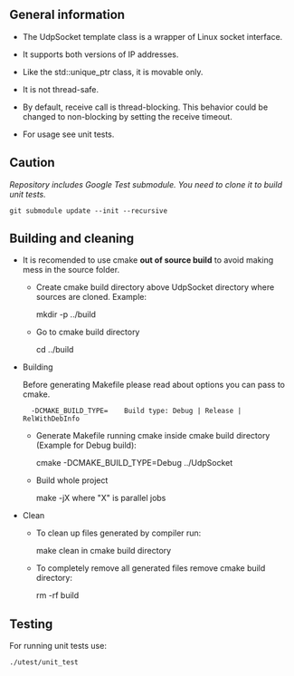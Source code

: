 ## General information

- The UdpSocket template class is a wrapper of Linux socket interface.

- It supports both versions of IP addresses.

- Like the std::unique_ptr class, it is movable only.

- It is not thread-safe.

- By default, receive call is thread-blocking. 
  This behavior could be changed to non-blocking by setting the receive timeout.

- For usage see unit tests.

## Caution

*Repository includes Google Test submodule. You need to clone it to build unit tests.*

    git submodule update --init --recursive

## Building and cleaning

- It is recomended to use cmake **out of source build** to avoid making mess in the source folder.

    - Create cmake build directory above UdpSocket directory where sources are cloned. Example:

        mkdir -p ../build

    - Go to cmake build directory

        cd ../build

- Building

    Before generating Makefile please read about options you can pass to cmake.

        -DCMAKE_BUILD_TYPE=    Build type: Debug | Release | RelWithDebInfo

    - Generate Makefile running cmake inside cmake build directory (Example for Debug build):

        cmake -DCMAKE_BUILD_TYPE=Debug ../UdpSocket

    - Build whole project

        make -jX
        where "X" is parallel jobs

- Clean

    - To clean up files generated by compiler run:

        make clean
        in cmake build directory

    - To completely remove all generated files remove cmake build directory:

        rm -rf build

## Testing

For running unit tests use:

    ./utest/unit_test
